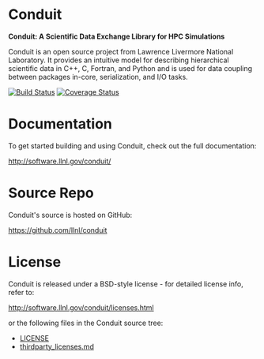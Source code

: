 
Conduit
===========

**Conduit: A Scientific Data Exchange Library for HPC Simulations**

Conduit is an open source project from Lawrence Livermore National Laboratory. It provides an intuitive model for describing hierarchical scientific data in C++, C, Fortran, and Python and is used for data coupling between packages in-core, serialization, and I/O tasks.

[![Build Status](https://travis-ci.org/LLNL/conduit.png)](https://travis-ci.org/LLNL/conduit)
[![Coverage Status](https://coveralls.io/repos/github/LLNL/conduit/badge.svg?branch=master)](https://coveralls.io/github/LLNL/conduit?branch=master)

Documentation
=================

To get started building and using Conduit, check out the full documentation:

http://software.llnl.gov/conduit/


Source Repo
=================

Conduit's source is hosted on GitHub:

https://github.com/llnl/conduit


License
===========

Conduit is released under a BSD-style license - for detailed license info, refer to:

http://software.llnl.gov/conduit/licenses.html

or the following files in the Conduit source tree:
- [LICENSE](/LICENSE)
- [thirdparty_licenses.md](/thirdparty_licenses.md)






